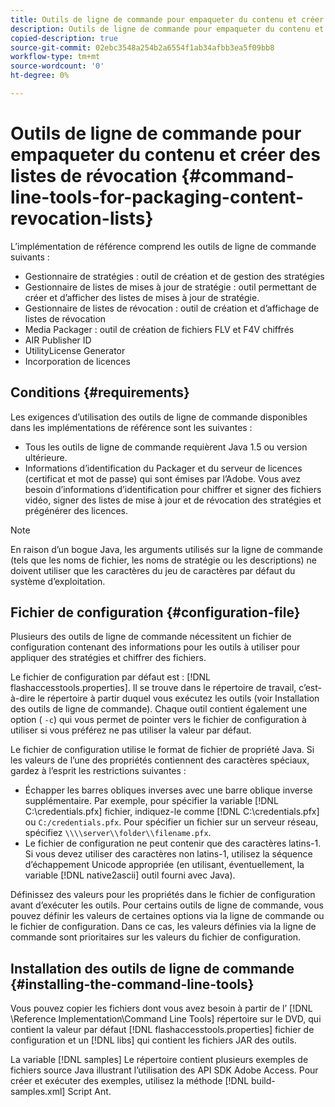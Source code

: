 ```yaml
---
title: Outils de ligne de commande pour empaqueter du contenu et créer des listes de révocation
description: Outils de ligne de commande pour empaqueter du contenu et créer des listes de révocation
copied-description: true
source-git-commit: 02ebc3548a254b2a6554f1ab34afbb3ea5f09bb8
workflow-type: tm+mt
source-wordcount: '0'
ht-degree: 0%

---
```


# Outils de ligne de commande pour empaqueter du contenu et créer des listes de révocation {#command-line-tools-for-packaging-content-revocation-lists}

L’implémentation de référence comprend les outils de ligne de commande suivants :

* Gestionnaire de stratégies : outil de création et de gestion des stratégies
* Gestionnaire de listes de mises à jour de stratégie : outil permettant de créer et d’afficher des listes de mises à jour de stratégie.
* Gestionnaire de listes de révocation : outil de création et d’affichage de listes de révocation
* Media Packager : outil de création de fichiers FLV et F4V chiffrés
* AIR Publisher ID
* UtilityLicense Generator
* Incorporation de licences

## Conditions {#requirements}

Les exigences d’utilisation des outils de ligne de commande disponibles dans les implémentations de référence sont les suivantes :

* Tous les outils de ligne de commande requièrent Java 1.5 ou version ultérieure.
* Informations d’identification du Packager et du serveur de licences (certificat et mot de passe) qui sont émises par l’Adobe. Vous avez besoin d’informations d’identification pour chiffrer et signer des fichiers vidéo, signer des listes de mise à jour et de révocation des stratégies et prégénérer des licences.

>[!NOTE]
>
>En raison d’un bogue Java, les arguments utilisés sur la ligne de commande (tels que les noms de fichier, les noms de stratégie ou les descriptions) ne doivent utiliser que les caractères du jeu de caractères par défaut du système d’exploitation.

## Fichier de configuration {#configuration-file}

Plusieurs des outils de ligne de commande nécessitent un fichier de configuration contenant des informations pour les outils à utiliser pour appliquer des stratégies et chiffrer des fichiers.

Le fichier de configuration par défaut est : [!DNL flashaccesstools.properties]. Il se trouve dans le répertoire de travail, c’est-à-dire le répertoire à partir duquel vous exécutez les outils (voir Installation des outils de ligne de commande). Chaque outil contient également une option ( `-c`) qui vous permet de pointer vers le fichier de configuration à utiliser si vous préférez ne pas utiliser la valeur par défaut.

Le fichier de configuration utilise le format de fichier de propriété Java. Si les valeurs de l’une des propriétés contiennent des caractères spéciaux, gardez à l’esprit les restrictions suivantes :

* Échapper les barres obliques inverses avec une barre oblique inverse supplémentaire. Par exemple, pour spécifier la variable [!DNL C:\credentials.pfx] fichier, indiquez-le comme [!DNL C:\\credentials.pfx] ou `C:/credentials.pfx`. Pour spécifier un fichier sur un serveur réseau, spécifiez `\\\\server\\folder\\filename.pfx`.
* Le fichier de configuration ne peut contenir que des caractères latins-1. Si vous devez utiliser des caractères non latins-1, utilisez la séquence d’échappement Unicode appropriée (en utilisant, éventuellement, la variable [!DNL native2ascii] outil fourni avec Java).

Définissez des valeurs pour les propriétés dans le fichier de configuration avant d’exécuter les outils. Pour certains outils de ligne de commande, vous pouvez définir les valeurs de certaines options via la ligne de commande ou le fichier de configuration. Dans ce cas, les valeurs définies via la ligne de commande sont prioritaires sur les valeurs du fichier de configuration.

## Installation des outils de ligne de commande  {#installing-the-command-line-tools}

Vous pouvez copier les fichiers dont vous avez besoin à partir de l’ [!DNL \Reference Implementation\Command Line Tools] répertoire sur le DVD, qui contient la valeur par défaut [!DNL flashaccesstools.properties] fichier de configuration et un [!DNL libs] qui contient les fichiers JAR des outils.

La variable [!DNL samples] Le répertoire contient plusieurs exemples de fichiers source Java illustrant l’utilisation des API SDK Adobe Access. Pour créer et exécuter des exemples, utilisez la méthode [!DNL build-samples.xml] Script Ant.
